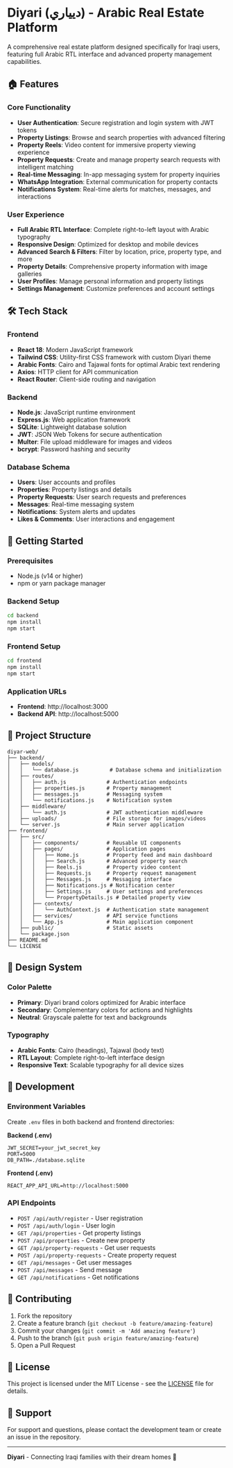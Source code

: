 # Diyari (ديياري) - Arabic Real Estate Platform

A comprehensive real estate platform designed specifically for Iraqi users, featuring full Arabic RTL interface and advanced property management capabilities.

## 🏠 Features

### Core Functionality
- **User Authentication**: Secure registration and login system with JWT tokens
- **Property Listings**: Browse and search properties with advanced filtering
- **Property Reels**: Video content for immersive property viewing experience
- **Property Requests**: Create and manage property search requests with intelligent matching
- **Real-time Messaging**: In-app messaging system for property inquiries
- **WhatsApp Integration**: External communication for property contacts
- **Notifications System**: Real-time alerts for matches, messages, and interactions

### User Experience
- **Full Arabic RTL Interface**: Complete right-to-left layout with Arabic typography
- **Responsive Design**: Optimized for desktop and mobile devices
- **Advanced Search & Filters**: Filter by location, price, property type, and more
- **Property Details**: Comprehensive property information with image galleries
- **User Profiles**: Manage personal information and property listings
- **Settings Management**: Customize preferences and account settings

## 🛠 Tech Stack

### Frontend
- **React 18**: Modern JavaScript framework
- **Tailwind CSS**: Utility-first CSS framework with custom Diyari theme
- **Arabic Fonts**: Cairo and Tajawal fonts for optimal Arabic text rendering
- **Axios**: HTTP client for API communication
- **React Router**: Client-side routing and navigation

### Backend
- **Node.js**: JavaScript runtime environment
- **Express.js**: Web application framework
- **SQLite**: Lightweight database solution
- **JWT**: JSON Web Tokens for secure authentication
- **Multer**: File upload middleware for images and videos
- **bcrypt**: Password hashing and security

### Database Schema
- **Users**: User accounts and profiles
- **Properties**: Property listings and details
- **Property Requests**: User search requests and preferences
- **Messages**: Real-time messaging system
- **Notifications**: System alerts and updates
- **Likes & Comments**: User interactions and engagement

## 🚀 Getting Started

### Prerequisites
- Node.js (v14 or higher)
- npm or yarn package manager

### Backend Setup
```bash
cd backend
npm install
npm start
```

### Frontend Setup
```bash
cd frontend
npm install
npm start
```

### Application URLs
- **Frontend**: http://localhost:3000
- **Backend API**: http://localhost:5000

## 📁 Project Structure

```
diyar-web/
├── backend/
│   ├── models/
│   │   └── database.js          # Database schema and initialization
│   ├── routes/
│   │   ├── auth.js             # Authentication endpoints
│   │   ├── properties.js       # Property management
│   │   ├── messages.js         # Messaging system
│   │   └── notifications.js    # Notification system
│   ├── middleware/
│   │   └── auth.js             # JWT authentication middleware
│   ├── uploads/                # File storage for images/videos
│   └── server.js               # Main server application
├── frontend/
│   ├── src/
│   │   ├── components/         # Reusable UI components
│   │   ├── pages/              # Application pages
│   │   │   ├── Home.js         # Property feed and main dashboard
│   │   │   ├── Search.js       # Advanced property search
│   │   │   ├── Reels.js        # Property video content
│   │   │   ├── Requests.js     # Property request management
│   │   │   ├── Messages.js     # Messaging interface
│   │   │   ├── Notifications.js # Notification center
│   │   │   ├── Settings.js     # User settings and preferences
│   │   │   └── PropertyDetails.js # Detailed property view
│   │   ├── contexts/
│   │   │   └── AuthContext.js  # Authentication state management
│   │   ├── services/           # API service functions
│   │   └── App.js              # Main application component
│   ├── public/                 # Static assets
│   └── package.json
├── README.md
└── LICENSE
```

## 🎨 Design System

### Color Palette
- **Primary**: Diyari brand colors optimized for Arabic interface
- **Secondary**: Complementary colors for actions and highlights
- **Neutral**: Grayscale palette for text and backgrounds

### Typography
- **Arabic Fonts**: Cairo (headings), Tajawal (body text)
- **RTL Layout**: Complete right-to-left interface design
- **Responsive Text**: Scalable typography for all device sizes

## 🔧 Development

### Environment Variables
Create `.env` files in both backend and frontend directories:

**Backend (.env)**
```
JWT_SECRET=your_jwt_secret_key
PORT=5000
DB_PATH=./database.sqlite
```

**Frontend (.env)**
```
REACT_APP_API_URL=http://localhost:5000
```

### API Endpoints
- `POST /api/auth/register` - User registration
- `POST /api/auth/login` - User login
- `GET /api/properties` - Get property listings
- `POST /api/properties` - Create new property
- `GET /api/property-requests` - Get user requests
- `POST /api/property-requests` - Create property request
- `GET /api/messages` - Get user messages
- `POST /api/messages` - Send message
- `GET /api/notifications` - Get notifications

## 🌟 Contributing

1. Fork the repository
2. Create a feature branch (`git checkout -b feature/amazing-feature`)
3. Commit your changes (`git commit -m 'Add amazing feature'`)
4. Push to the branch (`git push origin feature/amazing-feature`)
5. Open a Pull Request

## 📄 License

This project is licensed under the MIT License - see the [LICENSE](LICENSE) file for details.

## 🤝 Support

For support and questions, please contact the development team or create an issue in the repository.

---

**Diyari** - Connecting Iraqi families with their dream homes 🏡
